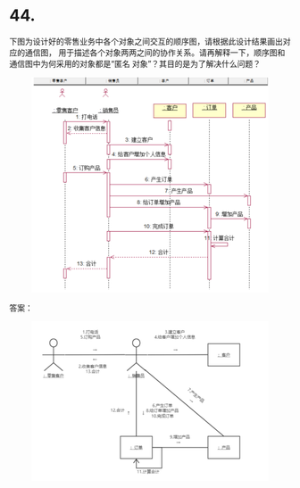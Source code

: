 # 44.

下图为设计好的零售业务中各个对象之间交互的顺序图，请根据此设计结果画出对应的通信图， 用于描述各个对象两两之间的协作关系。请再解释一下，顺序图和通信图中为何采用的对象都是“匿名 对象”？其目的是为了解决什么问题？

<figure><img src="../.gitbook/assets/image (60).png" alt=""><figcaption></figcaption></figure>



答案：

<figure><img src="../.gitbook/assets/image (61).png" alt=""><figcaption></figcaption></figure>
